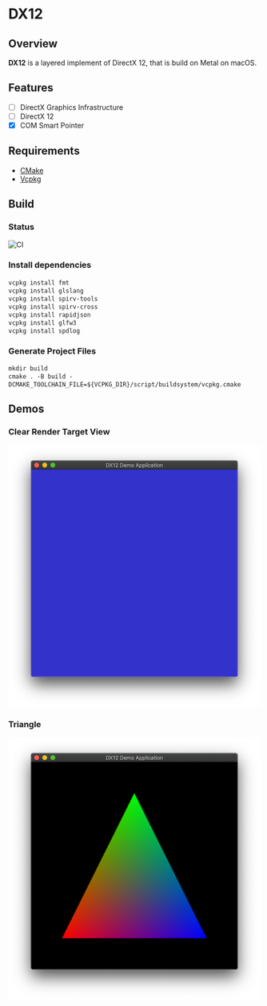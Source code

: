 # DX12

## Overview

**DX12** is a layered implement of DirectX 12, that is build on Metal on macOS.

## Features

* [ ] DirectX Graphics Infrastructure
* [ ] DirectX 12
* [X] COM Smart Pointer

## Requirements

* [CMake](https://github.com/Kitware/CMake)
* [Vcpkg](https://github.com/Microsoft/vcpkg)

## Build

### Status

![CI](https://github.com/daemyung/dx12/workflows/CI/badge.svg)

### Install dependencies

```
vcpkg install fmt
vcpkg install glslang
vcpkg install spirv-tools
vcpkg install spirv-cross
vcpkg install rapidjson
vcpkg install glfw3
vcpkg install spdlog
```

### Generate Project Files

```
mkdir build
cmake . -B build -DCMAKE_TOOLCHAIN_FILE=${VCPKG_DIR}/script/buildsystem/vcpkg.cmake
```

## Demos

### Clear Render Target View

![](screenshot/clear_render_target_view.png)

### Triangle

![](screenshot/triangle.png)

